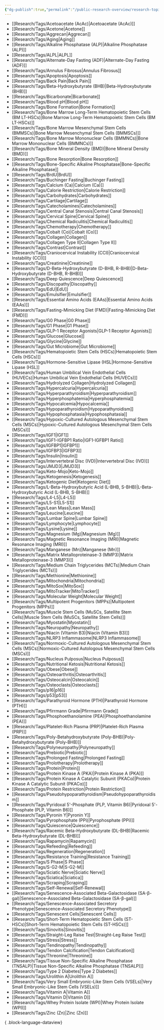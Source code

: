 ```yaml
---
{"dg-publish":true,"permalink":"/public-research-overview/research-topics/","updated":"2025-01-30T18:10:53-05:00"}
---
```


- [[Research/Tags/Acetoacetate (AcAc)\|Acetoacetate (AcAc)]]
- [[Research/Tags/Acetone\|Acetone]]
- [[Research/Tags/Aggrecan\|Aggrecan]]
- [[Research/Tags/Aging\|Aging]]
- [[Research/Tags/Alkaline Phosphatase (ALP)\|Alkaline Phosphatase (ALP)]]
- [[Research/Tags/ALPL\|ALPL]]
- [[Research/Tags/Alternate-Day Fasting (ADF)\|Alternate-Day Fasting (ADF)]]
- [[Research/Tags/Annulus Fibrosus\|Annulus Fibrosus]]
- [[Research/Tags/Apoptosis\|Apoptosis]]
- [[Research/Tags/Back Pain\|Back Pain]]
- [[Research/Tags/Beta-Hydroxybutyrate (BHB)\|Beta-Hydroxybutyrate (BHB)]]
- [[Research/Tags/Bicarbonate\|Bicarbonate]]
- [[Research/Tags/Blood pH\|Blood pH]]
- [[Research/Tags/Bone Formation\|Bone Formation]]
- [[Research/Tags/Bone Marrow Long-Term Hematopoietic Stem Cells (BM LT-HSCs)\|Bone Marrow Long-Term Hematopoietic Stem Cells (BM LT-HSCs)]]
- [[Research/Tags/Bone Marrow Mesenchymal Stem Cells (BMMSCs)\|Bone Marrow Mesenchymal Stem Cells (BMMSCs)]]
- [[Research/Tags/Bone Marrow Mononuclear Cells (BMMNCs)\|Bone Marrow Mononuclear Cells (BMMNCs)]]
- [[Research/Tags/Bone Mineral Density (BMD)\|Bone Mineral Density (BMD)]]
- [[Research/Tags/Bone Resorption\|Bone Resorption]]
- [[Research/Tags/Bone-Specific Alkaline Phosphatase\|Bone-Specific Alkaline Phosphatase]]
- [[Research/Tags/BrdU\|BrdU]]
- [[Research/Tags/Buchinger Fasting\|Buchinger Fasting]]
- [[Research/Tags/Calcium (Ca)\|Calcium (Ca)]]
- [[Research/Tags/Calorie Restriction\|Calorie Restriction]]
- [[Research/Tags/Carbohydrates\|Carbohydrates]]
- [[Research/Tags/Cartilage\|Cartilage]]
- [[Research/Tags/Catecholamines\|Catecholamines]]
- [[Research/Tags/Central Canal Stenosis\|Central Canal Stenosis]]
- [[Research/Tags/Cervical Spine\|Cervical Spine]]
- [[Research/Tags/Chemical Radiculitis\|Chemical Radiculitis]]
- [[Research/Tags/Chemotherapy\|Chemotherapy]]
- [[Research/Tags/Cobalt (Co)\|Cobalt (Co)]]
- [[Research/Tags/Collagen\|Collagen]]
- [[Research/Tags/Collagen Type II\|Collagen Type II]]
- [[Research/Tags/Contrast\|Contrast]]
- [[Research/Tags/Craniocervical Instability (CCI)\|Craniocervical Instability (CCI)]]
- [[Research/Tags/Creatinine\|Creatinine]]
- [[Research/Tags/D-Beta-Hydroxybutyrate (D-BHB, R-BHB)\|D-Beta-Hydroxybutyrate (D-BHB, R-BHB)]]
- [[Research/Tags/Deep Quiescence\|Deep Quiescence]]
- [[Research/Tags/Discopathy\|Discopathy]]
- [[Research/Tags/EdU\|EdU]]
- [[Research/Tags/Emulsifier\|Emulsifier]]
- [[Research/Tags/Essential Amino Acids (EAAs)\|Essential Amino Acids (EAAs)]]
- [[Research/Tags/Fasting-Mimicking Diet (FMD)\|Fasting-Mimicking Diet (FMD)]]
- [[Research/Tags/G0 Phase\|G0 Phase]]
- [[Research/Tags/G1 Phase\|G1 Phase]]
- [[Research/Tags/GLP-1 Receptor Agonists\|GLP-1 Receptor Agonists]]
- [[Research/Tags/Glucose\|Glucose]]
- [[Research/Tags/Glycine\|Glycine]]
- [[Research/Tags/Gut Microbiome\|Gut Microbiome]]
- [[Research/Tags/Hematopoietic Stem Cells (HSCs)\|Hematopoietic Stem Cells (HSCs)]]
- [[Research/Tags/Hormone-Sensitive Lipase (HSL\|Hormone-Sensitive Lipase (HSL]]
- [[Research/Tags/Human Umbilical Vein Endothelial Cells (HUVECs)\|Human Umbilical Vein Endothelial Cells (HUVECs)]]
- [[Research/Tags/Hydrolyzed Collagen\|Hydrolyzed Collagen]]
- [[Research/Tags/Hypercalcuria\|Hypercalcuria]]
- [[Research/Tags/Hyperparathyroidism\|Hyperparathyroidism]]
- [[Research/Tags/Hyperphosphatemia\|Hyperphosphatemia]]
- [[Research/Tags/Hypocalcemia\|Hypocalcemia]]
- [[Research/Tags/Hypoparathyroidism\|Hypoparathyroidism]]
- [[Research/Tags/Hypophosphatasia\|Hypophosphatasia]]
- [[Research/Tags/Hypoxic-Cultured Autologous Mesenchymal Stem Cells (MSCs)\|Hypoxic-Cultured Autologous Mesenchymal Stem Cells (MSCs)]]
- [[Research/Tags/IGF1\|IGF1]]
- [[Research/Tags/IGF1-IGFBP1 Ratio\|IGF1-IGFBP1 Ratio]]
- [[Research/Tags/IGFBP1\|IGFBP1]]
- [[Research/Tags/IGFBP3\|IGFBP3]]
- [[Research/Tags/Insulin\|Insulin]]
- [[Research/Tags/Intervertebral Disc (IVD)\|Intervertebral Disc (IVD)]]
- [[Research/Tags/JMJD3\|JMJD3]]
- [[Research/Tags/Keto-Mojo\|Keto-Mojo]]
- [[Research/Tags/Ketogenesis\|Ketogenesis]]
- [[Research/Tags/Ketogenic Diet\|Ketogenic Diet]]
- [[Research/Tags/L-Beta-Hydroxybutyric Acid (L-BHB, S-BHB)\|L-Beta-Hydroxybutyric Acid (L-BHB, S-BHB)]]
- [[Research/Tags/L4-L5\|L4-L5]]
- [[Research/Tags/L5-S1\|L5-S1]]
- [[Research/Tags/Lean Mass\|Lean Mass]]
- [[Research/Tags/Leucine\|Leucine]]
- [[Research/Tags/Lumbar Spine\|Lumbar Spine]]
- [[Research/Tags/Lymphocyte\|Lymphocyte]]
- [[Research/Tags/Lysine\|Lysine]]
- [[Research/Tags/Magnesium (Mg)\|Magnesium (Mg)]]
- [[Research/Tags/Magnetic Resonance Imaging (MRI)\|Magnetic Resonance Imaging (MRI)]]
- [[Research/Tags/Manganese (Mn)\|Manganese (Mn)]]
- [[Research/Tags/Matrix Metalloproteinase-3 (MMP3)\|Matrix Metalloproteinase-3 (MMP3)]]
- [[Research/Tags/Medium Chain Triglycerides (MCTs)\|Medium Chain Triglycerides (MCTs)]]
- [[Research/Tags/Methionine\|Methionine]]
- [[Research/Tags/Mitochondria\|Mitochondria]]
- [[Research/Tags/MitoSox\|MitoSox]]
- [[Research/Tags/MitoTracker\|MitoTracker]]
- [[Research/Tags/Molecular Weight\|Molecular Weight]]
- [[Research/Tags/Multipotent Progenitors (MPPs)\|Multipotent Progenitors (MPPs)]]
- [[Research/Tags/Muscle Stem Cells (MuSCs, Satellite Stem Cells)\|Muscle Stem Cells (MuSCs, Satellite Stem Cells)]]
- [[Research/Tags/Myostatin\|Myostatin]]
- [[Research/Tags/Neuropathy\|Neuropathy]]
- [[Research/Tags/Niacin (VItamin B3)\|Niacin (VItamin B3)]]
- [[Research/Tags/NLRP3 Inflammasome\|NLRP3 Inflammasome]]
- [[Research/Tags/Normoxic-Cultured Autologous Mesenchymal Stem Cells (MSCs)\|Normoxic-Cultured Autologous Mesenchymal Stem Cells (MSCs)]]
- [[Research/Tags/Nucleus Pulposus\|Nucleus Pulposus]]
- [[Research/Tags/Nutritional Ketosis\|Nutritional Ketosis]]
- [[Research/Tags/Obese\|Obese]]
- [[Research/Tags/Osteoarthritis\|Osteoarthritis]]
- [[Research/Tags/Osteocalcin\|Osteocalcin]]
- [[Research/Tags/Osteoclasts\|Osteoclasts]]
- [[Research/Tags/p16\|p16]]
- [[Research/Tags/p53\|p53]]
- [[Research/Tags/Parathyroid Hormone (PTH)\|Parathyroid Hormone (PTH)]]
- [[Research/Tags/Pfirrmann Grade\|Pfirrmann Grade]]
- [[Research/Tags/Phosphoethanolamine (PEA)\|Phosphoethanolamine (PEA)]]
- [[Research/Tags/Platelet-Rich Plasma (PRP)\|Platelet-Rich Plasma (PRP)]]
- [[Research/Tags/Poly-Betahydroxybutyrate (Poly-BHB)\|Poly-Betahydroxybutyrate (Poly-BHB)]]
- [[Research/Tags/Polyneuropathy\|Polyneuropathy]]
- [[Research/Tags/Prebiotic\|Prebiotic]]
- [[Research/Tags/Prolonged Fasting\|Prolonged Fasting]]
- [[Research/Tags/Prolotherapy\|Prolotherapy]]
- [[Research/Tags/Protein\|Protein]]
- [[Research/Tags/Protein Kinase A (PKA)\|Protein Kinase A (PKA)]]
- [[Research/Tags/Protein Kinase A Catalytic Subunit (PKACα)\|Protein Kinase A Catalytic Subunit (PKACα)]]
- [[Research/Tags/Protein Restriction\|Protein Restriction]]
- [[Research/Tags/Pseudohypoparathyroidism\|Pseudohypoparathyroidism]]
- [[Research/Tags/Pyridoxal 5'-Phosphate (PLP, Vitamin B6)\|Pyridoxal 5'-Phosphate (PLP, Vitamin B6)]]
- [[Research/Tags/Pyronin Y\|Pyronin Y]]
- [[Research/Tags/Pyrophosphate (PPi)\|Pyrophosphate (PPi)]]
- [[Research/Tags/Quiescence\|Quiescence]]
- [[Research/Tags/Racemic Beta-Hydroxybutyrate (DL-BHB)\|Racemic Beta-Hydroxybutyrate (DL-BHB)]]
- [[Research/Tags/Rapamycin\|Rapamycin]]
- [[Research/Tags/Refeeding\|Refeeding]]
- [[Research/Tags/Regeneration\|Regeneration]]
- [[Research/Tags/Resistance Training\|Resistance Training]]
- [[Research/Tags/S Phase\|S Phase]]
- [[Research/Tags/S-G2-M\|S-G2-M]]
- [[Research/Tags/Sciatic Nerve\|Sciatic Nerve]]
- [[Research/Tags/Sciatica\|Sciatica]]
- [[Research/Tags/Scraping\|Scraping]]
- [[Research/Tags/Self-Renewal\|Self-Renewal]]
- [[Research/Tags/Senescence-Associated Beta-Galactosidase (SA-β-gal)\|Senescence-Associated Beta-Galactosidase (SA-β-gal)]]
- [[Research/Tags/Senescence-Associated Secretory Phenotype\|Senescence-Associated Secretory Phenotype]]
- [[Research/Tags/Senescent Cells\|Senescent Cells]]
- [[Research/Tags/Short-Term Hematopoietic Stem Cells (ST-HSCs)\|Short-Term Hematopoietic Stem Cells (ST-HSCs)]]
- [[Research/Tags/Sinovitis\|Sinovitis]]
- [[Research/Tags/Straight-Leg Raise Test\|Straight-Leg Raise Test]]
- [[Research/Tags/Stress\|Stress]]
- [[Research/Tags/Tendinopathy\|Tendinopathy]]
- [[Research/Tags/Tendon Calcification\|Tendon Calcification]]
- [[Research/Tags/Threonine\|Threonine]]
- [[Research/Tags/Tissue Non-Specific Alkaline Phosphatase (TNSALP)\|Tissue Non-Specific Alkaline Phosphatase (TNSALP)]]
- [[Research/Tags/Type 2 Diabetes\|Type 2 Diabetes]]
- [[Research/Tags/Urolithin A\|Urolithin A]]
- [[Research/Tags/Very Small Embryonic-Like Stem Cells (VSELs)\|Very Small Embryonic-Like Stem Cells (VSELs)]]
- [[Research/Tags/Vitamin A\|Vitamin A]]
- [[Research/Tags/Vitamin D\|Vitamin D]]
- [[Research/Tags/Whey Protein Isolate (WPI)\|Whey Protein Isolate (WPI)]]
- [[Research/Tags/Zinc (Zn)\|Zinc (Zn)]]

{ .block-language-dataview}
